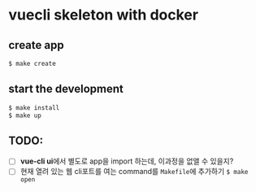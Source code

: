 # vuecli skeleton with docker

## create app
```bash
$ make create
```

## start the development
```bash
$ make install
$ make up
```

## TODO:
* [ ] **vue-cli ui**에서 별도로 app을 import 하는데, 이과정을 없앨 수 있을지?
* [ ] 현재 열려 있는 웹 cli포트를 여는 command를 `Makefile`에 추가하기 `$ make open`
